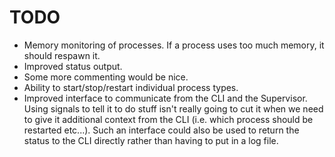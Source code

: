 # TODO

* Memory monitoring of processes. If a process uses too much memory, it should respawn it.
* Improved status output.
* Some more commenting would be nice.
* Ability to start/stop/restart individual process types.
* Improved interface to communicate from the CLI and the Supervisor. Using signals to tell it to do stuff isn't really going to cut it when we need to give it additional context from the CLI (i.e. which process should be restarted etc...). Such an interface could also be used to return the status to the CLI directly rather than having to put in a log file.
